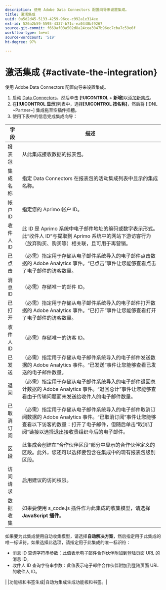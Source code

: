 ```yaml
---
description: 使用 Adobe Data Connectors 配置向导来设置集成。
title: 激活集成
uuid: 0a5d2d45-5133-4259-96ce-c992a1e314ee
exl-id: 520a2b59-5595-4337-b71c-ea0448bf9267
source-git-commit: f669af03a502d8a24cea3047b96ec7cba7c59e6f
workflow-type: tm+mt
source-wordcount: '519'
ht-degree: 97%

---
```


# 激活集成 {#activate-the-integration}

使用 Adobe Data Connectors 配置向导来设置集成。

1. 启动 [Data Connectors](https://experienceleague.adobe.com/docs/analytics/import/dataconnectors/getting-started-data-connectors.html)，然后单击 **[!UICONTROL + 新增]**&#x200B;以[添加新集成](https://experienceleague.adobe.com/docs/analytics/import/dataconnectors/getting-started-data-connectors.html)。
1. 在&#x200B;**[!UICONTROL 显示]**&#x200B;列表中，选择&#x200B;**[!UICONTROL 按名称]**，然后将 [!DNL ~Partner~] 集成拖至空插件插槽。
1. 使用下表中的信息完成集成向导：

| 字段 | 描述 |
|--- |--- |
| 报表包 | 从此集成接收数据的报表包。 |
| 集成名称 | 指定 Data Connectors 在报表包的活动集成列表中显示的集成名称。 |
| 帐户 ID | 指定您的 Aprimo 帐户 ID。 |
| 收件人 ID | 此 ID 是 Aprimo 系统中电子邮件地址的编码或数字表示形式。此“收件人 ID”与提取到 Aprimo 系统中的网站下游访客行为（放弃购买、购买等）相关联，且可用于再营销。 |
| 已点击 | （必需）指定用于存储从电子邮件系统导入的电子邮件点击数据的 Adobe Analytics 事件。“已点击”事件让您能够查看点击了电子邮件的访客数量。 |
| 消息 ID | （必需）存储唯一的邮件 ID。 |
| 已打开 | （必需）指定用于存储从电子邮件系统导入的电子邮件打开数据的 Adobe Analytics 事件。“已打开”事件让您能够查看打开了电子邮件的访客数量。 |
| 收件人 ID | （必需）存储唯一的访客 ID。 |
| 已发送 | （必需）指定用于存储从电子邮件系统导入的电子邮件发送数据的 Adobe Analytics 事件。“已发送”事件让您能够查看已发送的电子邮件数量。 |
| 退回 | （必需）指定用于存储从电子邮件系统导入的电子邮件退回总计数据的 Adobe Analytics 事件。“退回总计”事件让您能够查看由于传输问题而未发送给收件人的电子邮件数量。 |
| 已取消订阅 | （必需）指定用于存储从电子邮件系统导入的电子邮件取消订阅数据的 Adobe Analytics 事件。“已取消订阅”事件让您能够查看以下访客的数量：打开了电子邮件，但随后单击“取消订阅”链接以选择退出接收贵组织今后的电子邮件。 |
| 区段 | 此集成会创建在“合作伙伴区段”部分中显示的合作伙伴定义的区段。此外，您还可以选择要包含在集成中的现有报表包级别区段。 |
| 访问请求 | 启用建议的访问权限。 |
| 数据收集 | 如果要使用 s_code.js 插件作为此集成的收集模型，请选择 **JavaScript 插件**。 |
如果要为此集成使用自动收集模型，请选择&#x200B;**自动解决方案**，然后指定用于此集成的唯一标识符。如果选择此选项，请指定用于此集成的唯一标识符：
<ul><li>消息 ID 查询字符串参数：此值表示电子邮件合作伙伴附加到登陆页面 URL 的消息 ID。</li>
<li>收件人 ID 查询字符串参数：此值表示电子邮件合作伙伴附加到登陆页面 URL 的收件人 ID。</li></ul>|
|功能板和书签生成|自动为集成生成功能板和书签。|
